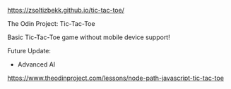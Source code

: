 https://zsoltizbekk.github.io/tic-tac-toe/

The Odin Project: Tic-Tac-Toe

Basic Tic-Tac-Toe game without mobile device support!

Future Update:
- Advanced AI

https://www.theodinproject.com/lessons/node-path-javascript-tic-tac-toe
